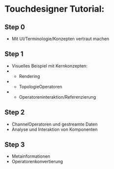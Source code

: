 # Touchdesigner Tutorial:

## Step 0

* Mit UI/Terminologie/Konzepten vertraut machen

## Step 1

* Visuelles Beispiel mit Kernkonzepten:
* * Rendering
* * TopologieOperatoren
* * Operatoreninteraktion/Referenzierung

## Step 2

* ChannelOperatoren und gestreamte Daten
* Analyse und Interaktion von Komponenten

## Step 3

* Metainformationen
* Operatorenkonvertierung